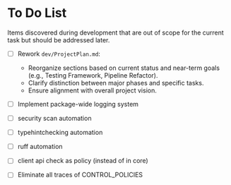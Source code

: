 # To Do List

Items discovered during development that are out of scope for the current task but should be addressed later.

- [ ] Rework `dev/ProjectPlan.md`:
  - Reorganize sections based on current status and near-term goals (e.g., Testing Framework, Pipeline Refactor).
  - Clarify distinction between major phases and specific tasks.
  - Ensure alignment with overall project vision.

- [ ] Implement package-wide logging system

- [ ] security scan automation
- [ ] typehintchecking automation
- [ ] ruff automation
- [ ] client api check as policy (instead of in core)

- [ ] Eliminate all traces of CONTROL_POLICIES
